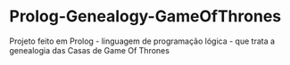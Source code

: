 # Prolog-Genealogy-GameOfThrones
Projeto feito em Prolog - linguagem de programação lógica - que trata a genealogia das Casas de Game Of Thrones
